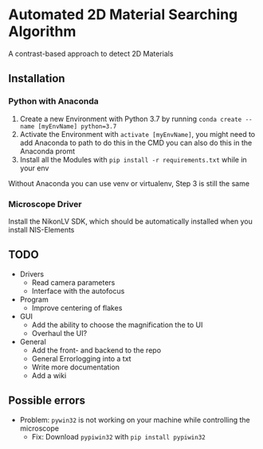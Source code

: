# Automated 2D Material Searching Algorithm

A contrast-based approach to detect 2D Materials

## Installation

### Python with Anaconda

1. Create a new Environment with Python 3.7 by running `conda create --name [myEnvName] python=3.7`
2. Activate the Environment with `activate [myEnvName]`, you might need to add Anaconda to path to do this in the CMD you can also do this in the Anaconda promt
3. Install all the Modules with `pip install -r requirements.txt` while in your env

Without Anaconda you can use venv or virtualenv, Step 3 is still the same

<!-- ### Databank Driver

Install MySQL by downloading it from [the official website](https://www.mysql.com/de/)

__Used Version__ : 8.0.25

### Databank Interface on Windows

1. Download Apache Lounge form [here](<https://www.apachelounge.com/download/>). I used version `httpd-2.4.48-win64-VS16.zip`
2. Unzip the file
3. Move the `Apache24` folder to `C:\Apache24`
4. Open the CMD __*with*__ admin rights
5. Run `cd C:\Apache24\bin httpd -k install` to install the service and allow all communication
6. Open Services on windows and search for Apache24 and start the service
7. Yeay, you now have a running webserver!
8. (Optional) Run `ipconfig` in the CMD to find your Local IP address and access the server -->

### Microscope Driver

Install the NikonLV SDK, which should be automatically installed when you install NIS-Elements

## TODO

- Drivers
  - Read camera parameters
  - Interface with the autofocus
- Program
  - Improve centering of flakes
- GUI
  - Add the ability to choose the magnification the to UI
  - Overhaul the UI?
- General
  - Add the front- and backend to the repo
  - General Errorlogging into a txt
  - Write more documentation
  - Add a wiki

## Possible errors

- Problem: `pywin32` is not working on your machine while controlling the microscope
  - Fix: Download `pypiwin32` with `pip install pypiwin32`
